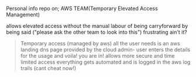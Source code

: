 Personal info repo on;
AWS TEAM(Temporary Elevated Access Management)

allows elevated access without the manual labour of being carryforward by being said ("please ask the other team to look into this") frustrating ain't it?

>Temporary access (managed by aws) all the user needs is an aws landing dns page provided by the cloud admin- user enters the details for the usage and voila! you are in!
>allows more secure and time limited access
>everything gets automated and is logged in the aws log trails (cant cheat now!)
>
